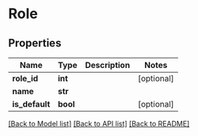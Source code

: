 # Role

## Properties
Name | Type | Description | Notes
------------ | ------------- | ------------- | -------------
**role_id** | **int** |  | [optional] 
**name** | **str** |  | 
**is_default** | **bool** |  | [optional] 

[[Back to Model list]](../README.md#documentation-for-models) [[Back to API list]](../README.md#documentation-for-api-endpoints) [[Back to README]](../README.md)


